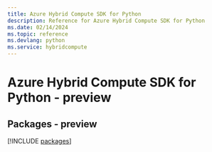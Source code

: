 ```yaml
---
title: Azure Hybrid Compute SDK for Python
description: Reference for Azure Hybrid Compute SDK for Python
ms.date: 02/14/2024
ms.topic: reference
ms.devlang: python
ms.service: hybridcompute
---
```

# Azure Hybrid Compute SDK for Python - preview
## Packages - preview
[!INCLUDE [packages](hybrid-compute-index.md)]